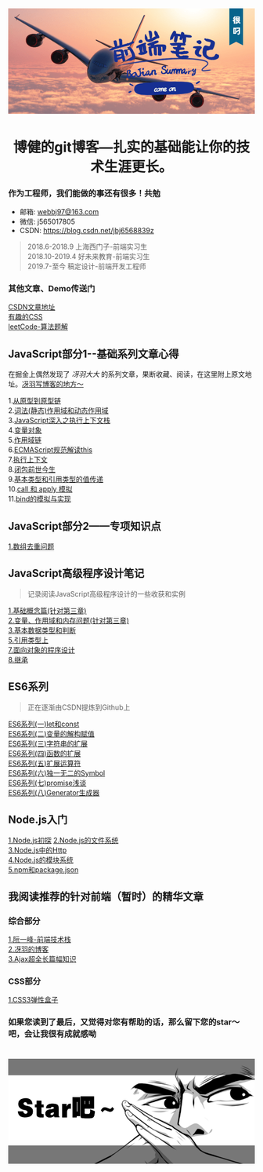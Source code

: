 
<h1 align=center>
    <img src="./Images/common/logo.png"/>
</h1>
<h1 align=center>博健的git博客—扎实的基础能让你的技术生涯更长。</h1>

### 作为工程师，我们能做的事还有很多！共勉

* 邮箱: webbj97@163.com
* 微信: j565017805
* CSDN: https://blog.csdn.net/jbj6568839z

> 2018.6-2018.9 上海西门子-前端实习生  
> 2018.10-2019.4 好未来教育-前端实习生  
> 2019.7-至今 稿定设计-前端开发工程师  

### 其他文章、Demo传送门
[CSDN文章地址](https://blog.csdn.net/jbj6568839z)  
[有趣的CSS](https://github.com/webbj97/Interesting-CSS)  
[leetCode-算法题解](https://github.com/webbj97/leetCode-JavaScript-bj)  

## JavaScript部分1--基础系列文章心得 
在掘金上偶然发现了 _冴羽大大_ 的系列文章，果断收藏、阅读，在这里附上原文地址。[冴羽写博客的地方～](https://github.com/mqyqingfeng/Blog)

 1.[从原型到原型链](https://github.com/webbj97/summary/blob/master/Blog-%E6%B7%B1%E5%85%A5js%E8%AF%BB%E5%90%8E%E6%84%9F/1.%E4%BB%8E%E5%8E%9F%E5%9E%8B%E5%88%B0%E5%8E%9F%E5%9E%8B%E9%93%BE.md)  
 2.[词法(静态)作用域和动态作用域](https://github.com/webbj97/summary/blob/master/Blog-%E6%B7%B1%E5%85%A5js%E8%AF%BB%E5%90%8E%E6%84%9F/2.%E8%AF%8D%E6%B3%95%E4%BD%9C%E7%94%A8%E5%9F%9F%E5%92%8C%E5%8A%A8%E6%80%81%E4%BD%9C%E7%94%A8%E5%9F%9F.md)  
 3.[JavaScript深入之执行上下文栈](https://github.com/webbj97/summary/blob/master/Blog-%E6%B7%B1%E5%85%A5js%E8%AF%BB%E5%90%8E%E6%84%9F/3.%E6%89%A7%E8%A1%8C%E4%B8%8A%E4%B8%8B%E6%96%87.md)  
 4.[变量对象](https://github.com/webbj97/summary/blob/master/Blog-%E6%B7%B1%E5%85%A5js%E8%AF%BB%E5%90%8E%E6%84%9F/4.%E6%B7%B1%E5%85%A5%E5%8F%98%E9%87%8F%E5%AF%B9%E8%B1%A1.md)  
 5.[作用域链](https://github.com/webbj97/summary/blob/master/Blog-%E6%B7%B1%E5%85%A5js%E8%AF%BB%E5%90%8E%E6%84%9F/5.%E4%BD%9C%E7%94%A8%E5%9F%9F%E9%93%BE.md)  
 6.[ECMAScript规范解读this](https://github.com/webbj97/summary/blob/master/Blog-%E6%B7%B1%E5%85%A5js%E8%AF%BB%E5%90%8E%E6%84%9F/6.%E4%BB%8EECMAScript%E8%A7%84%E8%8C%83%E8%A7%A3%E8%AF%BBthis.md)  
 7.[执行上下文](https://github.com/webbj97/summary/blob/master/Blog-%E6%B7%B1%E5%85%A5js%E8%AF%BB%E5%90%8E%E6%84%9F/7.%E6%89%A7%E8%A1%8C%E4%B8%8A%E4%B8%8B%E6%96%87.md)  
 8.[闭包前世今生](https://github.com/webbj97/summary/blob/master/Blog-%E6%B7%B1%E5%85%A5js%E8%AF%BB%E5%90%8E%E6%84%9F/8.%E9%97%AD%E5%8C%85%E7%9A%84%E5%89%8D%E4%B8%96%E4%BB%8A%E7%94%9F.md)  
 9.[基本类型和引用类型的值传递](https://github.com/webbj97/summary/blob/master/Blog-%E6%B7%B1%E5%85%A5js%E8%AF%BB%E5%90%8E%E6%84%9F/9.%E5%9F%BA%E6%9C%AC%E7%B1%BB%E5%9E%8B%E5%92%8C%E5%BC%95%E7%94%A8%E7%B1%BB%E5%9E%8B%E7%9A%84%E5%80%BC%E4%BC%A0%E9%80%92.md)  
 10.[call 和 apply 模拟](https://github.com/webbj97/summary/blob/master/Blog-%E6%B7%B1%E5%85%A5js%E8%AF%BB%E5%90%8E%E6%84%9F/10.call%E5%92%8Capply%E6%A8%A1%E6%8B%9F.md)  
 11.[bind的模拟与实现]()    

## JavaScript部分2——专项知识点

[1.数组去重问题](https://github.com/webbj97/summary/blob/master/Blog-%E4%B8%93%E9%A2%98js%E8%AF%BB%E5%90%8E%E6%84%9F/1.%E6%95%B0%E7%BB%84%E5%8E%BB%E9%87%8D%E9%97%AE%E9%A2%98.md)  


## JavaScript高级程序设计笔记

> 记录阅读JavaScript高级程序设计的一些收获和实例

[1.基础概念篇(针对第三章)](https://github.com/webbj97/summary/blob/master/Blog-JS%E9%AB%98%E7%A8%8B%E7%AC%94%E8%AE%B0/js-Blog/1.%E5%9F%BA%E7%A1%80%E6%A6%82%E5%BF%B5%E7%AF%87.md)  
[2.变量、作用域和内存问题(针对第三章)](https://github.com/webbj97/summary/blob/master/Blog-JS%E9%AB%98%E7%A8%8B%E7%AC%94%E8%AE%B0/js-Blog/2.%E5%8F%98%E9%87%8F%E3%80%81%E4%BD%9C%E7%94%A8%E5%9F%9F%E5%92%8C%E5%86%85%E5%AD%98%E9%97%AE%E9%A2%98.md)  
[3.基本数据类型和判断](https://github.com/webbj97/summary/blob/master/Blog-JS%E9%AB%98%E7%A8%8B%E7%AC%94%E8%AE%B0/js-Blog/3.JS%E5%9F%BA%E6%9C%AC%E6%95%B0%E6%8D%AE%E4%BA%86%E7%B1%BB%E5%9E%8B.md)  
[5.引用类型上](https://github.com/webbj97/summary/blob/master/Blog-JS%E9%AB%98%E7%A8%8B%E7%AC%94%E8%AE%B0/js-Blog/5.%E5%BC%95%E7%94%A8%E7%B1%BB%E5%9E%8B%E4%B8%8A.md)  
[7.面向对象的程序设计](https://github.com/webbj97/summary/blob/master/Blog-JS%E9%AB%98%E7%A8%8B%E7%AC%94%E8%AE%B0/js-Blog/7.%E9%9D%A2%E5%90%91%E5%AF%B9%E8%B1%A1%E7%9A%84%E7%A8%8B%E5%BA%8F%E8%AE%BE%E8%AE%A1.md)  
[8.继承](https://github.com/webbj97/summary/blob/master/Blog-JS%E9%AB%98%E7%A8%8B%E7%AC%94%E8%AE%B0/js-Blog/8.%E7%BB%A7%E6%89%BF.md) 

## ES6系列
> 正在逐渐由CSDN提炼到Github上

[ES6系列(一)let和const](https://blog.csdn.net/jbj6568839z/article/details/84538367)  
[ES6系列(二)变量的解构赋值](https://blog.csdn.net/jbj6568839z/article/details/95185430)  
[ES6系列(三)字符串的扩展](https://blog.csdn.net/jbj6568839z/article/details/100538041)  
[ES6系列(四)函数的扩展](https://blog.csdn.net/jbj6568839z/article/details/100541937)  
[ES6系列(五)扩展运算符](https://blog.csdn.net/jbj6568839z/article/details/100670675)  
[ES6系列(六)独一无二的Symbol](https://blog.csdn.net/jbj6568839z/article/details/102488010)  
[ES6系列(七)promise浅谈](https://blog.csdn.net/jbj6568839z/article/details/95231902)  
[ES6系列(八)Generator生成器](https://blog.csdn.net/jbj6568839z/article/details/102805094)  

## Node.js入门
[1.Node.js初探](https://github.com/webbj97/summary/blob/master/Blog-Node.js%E5%AD%A6%E4%B9%A0%E7%AC%94%E8%AE%B0/Blog/1.Node.js%E5%88%9D%E6%8E%A2.md)
[2.Node.js的文件系统](https://github.com/webbj97/summary/blob/master/Blog-Node.js%E5%AD%A6%E4%B9%A0%E7%AC%94%E8%AE%B0/Blog/2.Node.js%E6%96%87%E4%BB%B6%E7%B3%BB%E7%BB%9F.md)  
[3.Node.js中的Http](https://github.com/webbj97/summary/blob/master/Blog-Node.js%E5%AD%A6%E4%B9%A0%E7%AC%94%E8%AE%B0/Blog/3.Node.js%E4%B8%AD%E7%9A%84http.md)  
[4.Node.js的模块系统](https://github.com/webbj97/summary/blob/master/Blog-Node.js%E5%AD%A6%E4%B9%A0%E7%AC%94%E8%AE%B0/Blog/4.Node.js%E6%A8%A1%E5%9D%97%E7%B3%BB%E7%BB%9F.md)  
[5.npm和package.json](https://github.com/webbj97/summary/blob/master/Blog-Node.js%E5%AD%A6%E4%B9%A0%E7%AC%94%E8%AE%B0/Blog/5.npm%E5%8C%85%E8%AF%B4%E6%98%8E%E5%92%8Cpackage.json.md)  

## 我阅读推荐的针对前端（暂时）的精华文章

### 综合部分
[1.阮一峰-前端技术栈](https://github.com/ruanyf/jstraining/blob/master/docs/history.md)  
[2.冴羽的博客](https://github.com/mqyqingfeng/Blog)  
[3.Ajax超全长篇幅知识](https://juejin.im/post/58c883ecb123db005311861a)  

### CSS部分
[1.CSS3弹性盒子](http://www.ruanyifeng.com/blog/2015/07/flex-grammar.html)  


### 如果您读到了最后，又觉得对您有帮助的话，那么留下您的star～吧，会让我很有成就感呦
<h1 align=center>
    <img src="./Images/common/star.png"/>
</h1>


